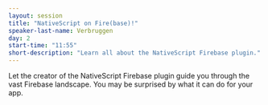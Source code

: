 ```yaml
---
layout: session
title: "NativeScript on Fire(base)!"
speaker-last-name: Verbruggen
day: 2
start-time: "11:55"
short-description: "Learn all about the NativeScript Firebase plugin."
---
```


Let the creator of the NativeScript Firebase plugin guide you through the vast Firebase landscape. You may be surprised by what it can do for your app.